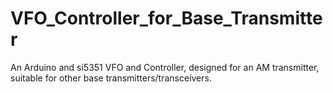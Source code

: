 # VFO_Controller_for_Base_Transmitter
An Arduino and si5351 VFO and Controller, designed for an AM transmitter, suitable for other base transmitters/transceivers.
